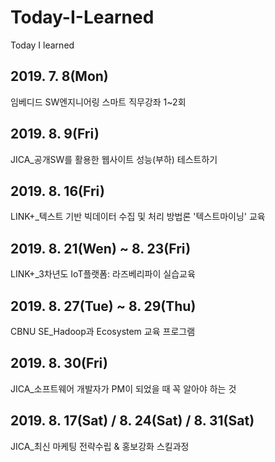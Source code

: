 # Today-I-Learned
Today I learned

## 2019. 7. 8(Mon)
임베디드 SW엔지니어링 스마트 직무강좌 1~2회



## 2019. 8. 9(Fri)
JICA_공개SW를 활용한 웹사이트 성능(부하) 테스트하기



## 2019. 8. 16(Fri)
LINK+_텍스트 기반 빅데이터 수집 및 처리 방법론 '텍스트마이닝' 교육



## 2019. 8. 21(Wen) ~ 8. 23(Fri)
LINK+_3차년도 IoT플랫폼: 라즈베리파이 실습교육



## 2019. 8. 27(Tue) ~ 8. 29(Thu)
CBNU SE_Hadoop과 Ecosystem 교육 프로그램



## 2019. 8. 30(Fri)
JICA_소프트웨어 개발자가 PM이 되었을 때 꼭 알아야 하는 것



## 2019. 8. 17(Sat) / 8. 24(Sat) / 8. 31(Sat)
JICA_최신 마케팅 전략수립 & 홍보강화 스킬과정 
